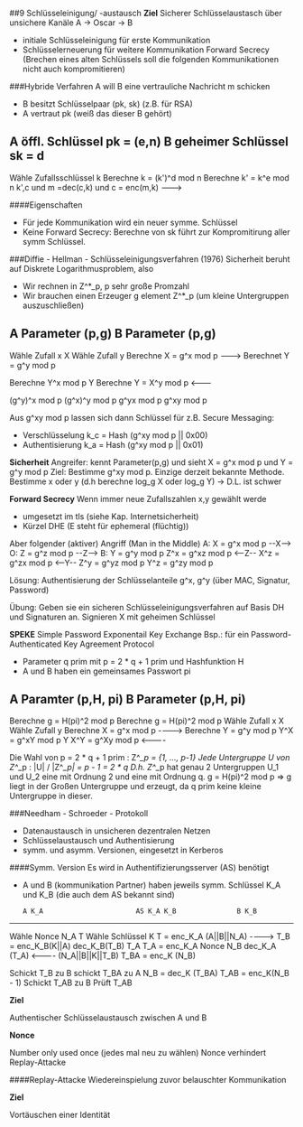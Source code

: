 ##9 Schlüsseleinigung/ -austausch
**Ziel**
Sicherer Schlüsselaustasch über unsichere Kanäle
A -> Oscar -> B

* initiale Schlüsseleinigung für erste Kommunikation
* Schlüsselerneuerung für weitere Kommunikation
  Forward Secrecy (Brechen eines alten Schlüssels soll die folgenden
  Kommunikationen nicht auch kompromitieren)

###Hybride Verfahren
A will B eine vertrauliche Nachricht m schicken
* B besitzt Schlüsselpaar (pk, sk) (z.B. für RSA)
* A vertraut pk (weiß das dieser B gehört)

A öffl. Schlüssel pk = (e,n)            B geheimer Schlüssel sk = d
----------------------------------------------------------------------
Wähle Zufallsschlüssel k               Berechne k = (k')^d mod n
Berechne k' = k^e mod n        k',c    und m =dec(c,k)
und c = enc(m,k)               --->

####Eigenschaften
* Für jede Kommunikation wird ein neuer symme. Schlüssel
* Keine Forward Secrecy: Berechne von sk führt zur Kompromitirung aller symm
  Schlüssel.

###Diffie - Hellman - Schlüsseleinigungsverfahren (1976)
Sicherheit beruht auf Diskrete Logarithmusproblem, also
* Wir rechnen in Z^*_p, p sehr große Promzahl
* Wir brauchen einen Erzeuger g element Z^*_p (um kleine Untergruppen
  auszuschließen)

A Parameter (p,g)               B Parameter (p,g)
------------------------------------------------------
Wähle Zufall x             X   Wähle Zufall y
Berechne X = g^x mod p   --->  Berechnet Y = g^y mod p

Berechne Y^x mod p         Y   Berechne Y = X^y mod p
                         <---

(g^y)^x mod p                  (g^x)^y mod p
g^yx mod p                     g^xy mod p


Aus g^xy mod p lassen sich dann Schlüssel für z.B. Secure Messaging:
* Verschlüsselung k_c = Hash (g^xy mod p || 0x00)
* Authentisierung k_a = Hash (g^xy mod p || 0x01)

**Sicherheit**
Angreifer: kennt Parameter(p,g) und sieht X = g^x mod p und Y = g^y mod p
Ziel: Bestimme g^xy mod p. Einzige derzeit bekannte Methode. Bestimme x oder
y (d.h berechne log_g X oder log_g Y)
-> D.L. ist schwer

**Forward Secrecy**
Wenn immer neue Zufallszahlen x,y gewählt werde
* umgesetzt im tls (siehe Kap. Internetsicherheit)
* Kürzel DHE (E steht für ephemeral (flüchtig))

Aber folgender (aktiver) Angriff (Man in the Middle)
A: X = g^x mod p --X--> O: Z = g^z mod p --Z--> B: Y = g^y mod p
Z^x = g^xz mod p <--Z-- X^z = g^zx mod p <--Y-- Z^y = g^yz mod p
                        Y^z = g^zy mod p

Lösung:
Authentisierung der Schlüsselanteile g^x, g^y (über MAC, Signatur, Password)

Übung: Geben sie ein sicheren Schlüsseleinigungsverfahren auf Basis DH und
Signaturen an.
Signieren X mit geheimen Schlüssel

**SPEKE**
Simple Password Exponentail Key Exchange
Bsp.: für ein Password-Authenticated Key Agreement Protocol

* Parameter q prim mit p = 2 * q + 1 prim und Hashfunktion H
* A und B haben ein gemeinsames Passwort pi

A Paramter (p,H, pi)               B Parameter (p,H, pi)
-------------------------------------------------------------
Berechne g = H(pi)^2 mod p         Berechne g = H(pi)^2 mod p
Wähle Zufall x               X     Wähle Zufall y
Berechne X = g^x mod p     ---->   Berechne Y = g^y mod p
Y^X = g^xY mod p             Y     X^Y = g^Xy mod p
                           <----

Die Wahl von p = 2 * q + 1 prim : Z^*_p = {1, ..., p-1}
Jede Untergruppe U von Z^*_p : |U| / |Z^*_p| = p - 1 = 2 * q
D.h. Z^*_p hat genau 2 Untergruppen U_1 und U_2 eine mit Ordnung 2 und eine mit
Ordnung q.
g = H(pi)^2 mod p => g liegt in der Großen Untergruppe und erzeugt, da q prim
keine kleine Untergruppe in dieser.

###Needham - Schroeder - Protokoll
* Datenaustausch in unsicheren dezentralen Netzen
* Schlüsselaustausch und Authentisierung
* symm. und asymm. Versionen, eingesetzt in Kerberos

####Symm. Version
Es wird in Authentifizierungsserver (AS) benötigt
* A und B (kommunikation Partner) haben jeweils symm. Schlüssel K_A und K_B
  (die auch dem AS bekannt sind)

      A K_A                       AS K_A K_B               B K_B
-------------------------------------------------------------------------
Wähle Nonce N_A           T     Wähle Schlüssel K
T = enc_K_A (A||B||N_A) ---->   T_B = enc_K_B(K||A)    dec_K_B(T_B)
                         T_A    T_A = enc_K_A          Nonce N_B
dec_K_A (T_A)           <----   (N_A||B||K||T_B)       T_BA =  enc_K (N_B)

Schickt T_B zu B                                       schickt T_BA zu A
N_B = dec_K (T_BA)
T_AB = enc_K(N_B - 1)
Schickt T_AB zu B                                      Prüft T_AB

**Ziel**

Authentischer Schlüsselaustausch zwischen A und B

**Nonce**

Number only used once (jedes mal neu zu wählen)
Nonce verhindert Replay-Attacke

####Replay-Attacke
Wiedereinspielung zuvor belauschter Kommunikation

**Ziel**

Vortäuschen einer Identität

